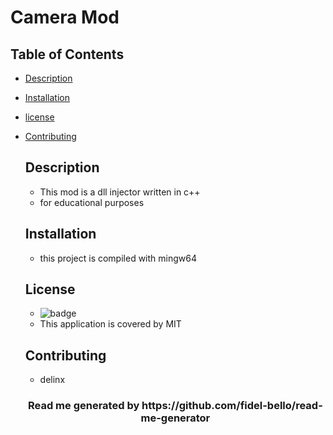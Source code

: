 # Camera Mod

## Table of Contents
* [Description](#Description)
* [Installation](#Installation)
* [license](#License)
* [Contributing](#Contributing)

  ## Description
    * This mod is a dll injector written in c++
    * for educational purposes
    
  ## Installation
    * this project is compiled with mingw64

  ## License
    * ![badge](https://img.shields.io/badge/license-MIT-blue)
    * This application is covered by MIT

  ## Contributing
    * delinx


   <h3 align="center"> Read me generated by https://github.com/fidel-bello/read-me-generator </h3>
        

